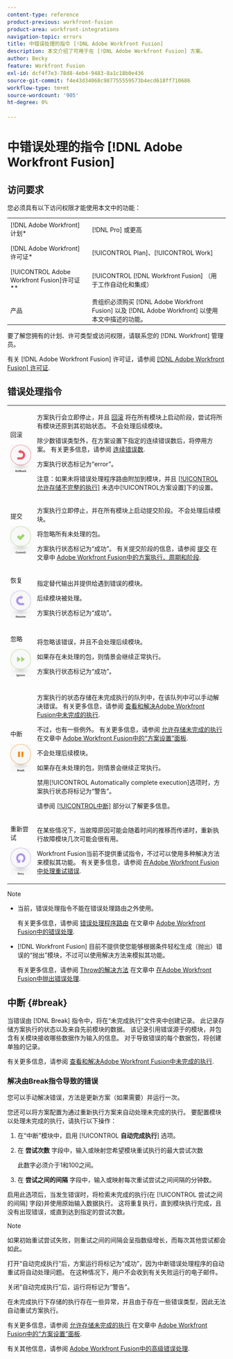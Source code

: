 ```yaml
---
content-type: reference
product-previous: workfront-fusion
product-area: workfront-integrations
navigation-topic: errors
title: 中错误处理的指令 [!DNL Adobe Workfront Fusion]
description: 本文介绍了可用于在 [!DNL Adobe Workfront Fusion] 方案。
author: Becky
feature: Workfront Fusion
exl-id: dcf4f7e3-78d8-4eb4-9483-8a1c18b0e436
source-git-commit: f4e43d34068c987755559573b4ecd618ff710686
workflow-type: tm+mt
source-wordcount: '905'
ht-degree: 0%

---
```


# 中错误处理的指令 [!DNL Adobe Workfront Fusion]

## 访问要求

您必须具有以下访问权限才能使用本文中的功能：

<table style="table-layout:auto"> 
 <col> 
 <col> 
 <tbody> 
  <tr> 
   <td role="rowheader">[!DNL Adobe Workfront] 计划*</td> 
   <td> <p>[!DNL Pro] 或更高</p> </td> 
  </tr> 
  <tr data-mc-conditions=""> 
   <td role="rowheader">[!DNL Adobe Workfront] 许可证*</td> 
   <td> <p>[!UICONTROL Plan]、[!UICONTROL Work]</p> </td> 
  </tr> 
  <tr> 
   <td role="rowheader">[!UICONTROL Adobe Workfront Fusion]许可证**</td> 
   <td> <p>[!UICONTROL [!DNL Workfront Fusion] （用于工作自动化和集成） </p>  </td> 
  </tr> 
  <tr> 
   <td role="rowheader">产品</td> 
   <td>贵组织必须购买 [!DNL Adobe Workfront Fusion] 以及 [!DNL Adobe Workfront] 以使用本文中描述的功能。</td> 
  </tr> 
 </tbody> 
</table>

要了解您拥有的计划、许可类型或访问权限，请联系您的 [!DNL Workfront] 管理员。

有关 [!DNL Adobe Workfront Fusion] 许可证，请参阅 [[!DNL Adobe Workfront Fusion] 许可证](../../workfront-fusion/get-started/license-automation-vs-integration.md).

## 错误处理指令

<table style="table-layout:auto">
 <col> 
 <col> 
 <tbody> 
  <tr> 
   <td role="rowheader"> <p>回滚</p> <p> <img src="assets/rollback.png"> </p> </td> 
   <td> <p>方案执行会立即停止，并且 <a href="../../workfront-fusion/scenarios/scenario-execution-cycles-phases.md#rollback" class="MCXref xref">回滚</a> 将在所有模块上启动阶段，尝试将所有模块还原到其初始状态。 不会处理后续模块。</p> <p>除少数错误类型外，在方案设置下指定的连续错误数后，将停用方案。 有关更多信息，请参阅 <a href="../../workfront-fusion/scenarios/scenario-settings-panel.md#number" class="MCXref xref">连续错误数</a>.</p> <p>方案执行状态标记为“error”。</p> <p>注意：如果未将错误处理程序路由附加到模块，并且 <a href="../../workfront-fusion/scenarios/scenario-settings-panel.md#allow" class="MCXref xref">[!UICONTROL允许存储不完整的执行]</a> 未选中[!UICONTROL方案设置]下的设置。</p> </td> 
  </tr> 
  <tr> 
   <td role="rowheader"> <p>提交</p> <p> <img src="assets/commit.png"> </p> </td> 
   <td> <p>方案执行立即停止，并在所有模块上启动提交阶段。 不会处理后续模块。</p> <p>将忽略所有未处理的包。</p> <p>方案执行状态标记为“成功”。 有关提交阶段的信息，请参阅 <a href="../../workfront-fusion/scenarios/scenario-execution-cycles-phases.md#commit" class="MCXref xref">提交</a> 在文章中 <a href="../../workfront-fusion/scenarios/scenario-execution-cycles-phases.md" class="MCXref xref">Adobe Workfront Fusion中的方案执行、周期和阶段</a>.</p> </td> 
  </tr> 
  <tr> 
   <td role="rowheader"> <p>恢复</p> <p> <img src="assets/resume.png"> </p> </td> 
   <td> <p>指定替代输出并提供给遇到错误的模块。</p> <p>后续模块被处理。</p> <p>方案执行状态标记为“成功”。</p> </td> 
  </tr> 
  <tr> 
   <td role="rowheader"> <p>忽略</p> <p> <img src="assets/ignore.png"> </p> </td> 
   <td> <p>将忽略该错误，并且不会处理后续模块。</p> <p>如果存在未处理的包，则情景会继续正常执行。</p> <p>方案执行状态标记为“成功”。</p> </td> 
  </tr> 
  <tr> 
   <td role="rowheader"> <p>中断</p> <p> <img src="assets/break.png"> </p> </td> 
   <td> <p>方案执行的状态存储在未完成执行的队列中，在该队列中可以手动解决错误。 有关更多信息，请参阅 <a href="../../workfront-fusion/scenarios/view-and-resolve-incomplete-executions.md" class="MCXref xref">查看和解决Adobe Workfront Fusion中未完成的执行</a>. </p> <p>不过，也有一些例外。 有关更多信息，请参阅 <a href="../../workfront-fusion/scenarios/scenario-settings-panel.md#allow" class="MCXref xref">允许存储未完成的执行</a> 在文章中 <a href="../../workfront-fusion/scenarios/scenario-settings-panel.md" class="MCXref xref">Adobe Workfront Fusion中的“方案设置”面板</a>.</p> <p>不会处理后续模块。</p> <p>如果存在未处理的包，则情景会继续正常执行。</p> <p>禁用[!UICONTROL Automatically complete execution]选项时，方案执行状态将标记为“警告”。</p> <p>请参阅 <a href="#break" class="MCXref xref">[!UICONTROL中断]</a> 部分以了解更多信息。</p> </td> 
  </tr> 
  <tr> 
   <td role="rowheader"> <p>重新尝试</p> <p> <img src="assets/retry.png"> </p> </td> 
   <td> <p>在某些情况下，当故障原因可能会随着时间的推移而传递时，重新执行故障模块几次可能会很有用。</p> <p>Workfront Fusion当前不提供重试指令，不过可以使用多种解决方法来模拟其功能。 有关更多信息，请参阅 <a href="../../workfront-fusion/errors/retry.md" class="MCXref xref">在Adobe Workfront Fusion中处理重试错误</a>.</p> </td> 
  </tr> 
 </tbody> 
</table>

>[!NOTE]
>
>* 当前，错误处理指令不能在错误处理路由之外使用。
   >
   >   有关更多信息，请参阅 [错误处理程序路由](../../workfront-fusion/errors/error-handling.md#error) 在文章中 [Adobe Workfront Fusion中的错误处理](../../workfront-fusion/errors/error-handling.md).
>* [!DNL Workfront Fusion] 目前不提供使您能够根据条件轻松生成（抛出）错误的“抛出”模块，不过可以使用解决方法来模拟其功能。
   >
   >   有关更多信息，请参阅 [Throw的解决方法](../../workfront-fusion/errors/throw.md#workaround-for-throw) 在文章中 [在Adobe Workfront Fusion中抛出错误处理](../../workfront-fusion/errors/throw.md).


## 中断 {#break}

当错误由 [!DNL Break] 指令中，将在“未完成执行”文件夹中创建记录。 此记录存储方案执行的状态以及来自先前模块的数据。 该记录引用错误源于的模块，并包含有关模块接收哪些数据作为输入的信息。 对于导致错误的每个数据包，将创建单独的记录。

有关更多信息，请参阅 [查看和解决Adobe Workfront Fusion中未完成的执行](../../workfront-fusion/scenarios/view-and-resolve-incomplete-executions.md).

### 解决由Break指令导致的错误

您可以手动解决错误，方法是更新方案（如果需要）并运行一次。

您还可以将方案配置为通过重新执行方案来自动处理未完成的执行。 要配置模块以处理未完成的执行，请执行以下操作：

1. 在“中断”模块中，启用 [!UICONTROL **自动完成执行**] 选项。
1. 在 **尝试次数** 字段中，输入或映射您希望模块重试执行的最大尝试次数

   此数字必须介于1和100之间。
1. 在 **尝试之间的间隔** 字段中，输入或映射每次重试尝试之间间隔的分钟数。

启用此选项后，当发生错误时，将检索未完成的执行(在 [!UICONTROL 尝试之间的间隔] 字段)并使用原始输入数据执行。 这将重复执行，直到模块执行完成，且没有出现错误，或直到达到指定的尝试次数。

>[!NOTE]
>
>如果初始重试尝试失败，则重试之间的间隔会呈指数级增长，而每次其他尝试都会如此。


打开“自动完成执行”后，方案运行将标记为“成功”，因为中断错误处理程序的自动重试将自动处理问题。 在这种情况下，用户不会收到有关失败运行的电子邮件。

关闭“自动完成执行”后，运行将标记为“警告”。

在未完成执行下存储的执行存在一些异常，并且由于存在一些错误类型，因此无法自动重试方案执行。

有关更多信息，请参阅 [允许存储未完成的执行](../../workfront-fusion/scenarios/scenario-settings-panel.md#allow) 在文章中 [Adobe Workfront Fusion中的“方案设置”面板](../../workfront-fusion/scenarios/scenario-settings-panel.md).

有关其他信息，请参阅 [Adobe Workfront Fusion中的高级错误处理](../../workfront-fusion/errors/advanced-error-handling.md).
